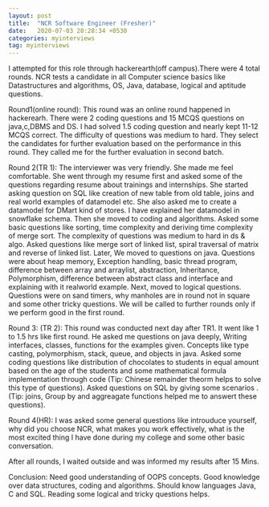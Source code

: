 ```yaml
---
layout: post
title:  "NCR Software Engineer (Fresher)"
date:   2020-07-03 20:28:34 +0530
categories: myinterviews
tag: myinterviews
---
```


I attempted for this role through hackerearth(off campus).There were 4 total rounds.
NCR tests a candidate in all Computer science basics like Datastructures and algorithms, OS, Java, database, logical and aptitude questions.

Round1(online round): This round was an online round happened in hackerearh. There were 2 coding questions and 15 MCQS questions on java,c,DBMS and DS.
I had solved 1.5 coding question and nearly kept 11-12 MCQS correct. The difficulty of questions was medium to hard. They select the candidates for further evaluation based on the performance in this round. They called me for the further evaluation in second batch.

Round 2(TR 1): The interviewer was very friendly. She made me feel comfortable. She went through my resume first and asked some of the questions regarding resume about trainings and internships.
She started asking question on SQL like creation of new table from old table, joins and real world examples of datamodel etc. She also asked me to create a datamodel for DMart kind of stores. I have explained her datamodel in snowflake schema. Then she moved to coding and algorithms. Asked some basic questions like sorting, time complexity and deriving time complexity of merge sort. The complexity of questions was medium to hard in ds & algo. Asked questions like merge sort of linked list, spiral traversal of matrix and reverse of linked list. Later, We moved to questions on java. Questions were about heap memory, Exception handling, basic thread program, difference between array and arraylist, abstraction, Inheritance, Polymorphism, difference between abstract class and interface and explaining with it realworld example. Next, moved to logical questions. Questions were on sand timers, why manholes are in round not in square and some other tricky questions. We will be called to further rounds only if we perform good in the first round.

Round 3: (TR 2): This round was conducted next day after TR1. It went like 1 to 1.5 hrs like first round. He asked me questions on java deeply, Writing interfaces, classes, functions for the examples given. Concepts like type casting, polymorphism, stack, queue, and objects in java.
Asked some coding questions like distribution of chocolates to students in equal amount based on the age of the students and some mathematical formula implementation through code (Tip: Chinese remainder theorm helps to solve this type of questions). Asked questions on SQL by giving some scenarios . (Tip: joins, Group by and aggreagate functions helped me to answert these questions).

Round 4(HR): I was asked some general questions like introuduce yourself, why did you choose NCR, what makes you work effectively, what is the most excited thing I have done during my college and some other basic conversation.

After all rounds, I waited outside and was informed my results after 15 Mins.

Conclusion: Need good understanding of OOPS concepts. Good knowledge over data structures, coding and algorithms. Should know languages Java, C and SQL. Reading some logical and tricky questions helps.